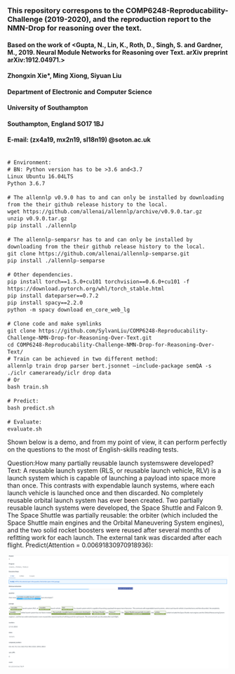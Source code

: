 ### This repository correspons to the COMP6248-Reproducability-Challenge (2019-2020), and the reproduction report to the NMN-Drop for reasoning over the text.

#### Based on the work of <Gupta, N., Lin, K., Roth, D., Singh, S. and Gardner, M., 2019. Neural Module Networks for Reasoning over Text. arXiv preprint arXiv:1912.04971.>

#### Zhongxin Xie*, Ming Xiong, Siyuan Liu

#### Department of Electronic and Computer Science 

#### University of Southampton

#### Southampton, England SO17 1BJ

#### E-mail: (zx4a19, mx2n19, sl18n19) @soton.ac.uk

```

# Environment: 
# BN: Python version has to be >3.6 and<3.7
Linux Ubuntu 16.04LTS
Python 3.6.7

# The allennlp v0.9.0 has to and can only be installed by downloading from the their github release history to the local.
wget https://github.com/allenai/allennlp/archive/v0.9.0.tar.gz
unzip v0.9.0.tar.gz
pip install ./allennlp

# The allennlp-semparsr has to and can only be installed by downloading from the their github release history to the local.
git clone https://github.com/allenai/allennlp-semparse.git
pip install ./allennlp-semparse

# Other dependencies.
pip install torch==1.5.0+cu101 torchvision==0.6.0+cu101 -f https://download.pytorch.org/whl/torch_stable.html
pip install dateparser==0.7.2
pip install spacy==2.2.0
python -m spacy download en_core_web_lg

# Clone code and make symlinks
git clone https://github.com/SylvanLiu/COMP6248-Reproducability-Challenge-NMN-Drop-for-Reasoning-Over-Text.git
cd COMP6248-Reproducability-Challenge-NMN-Drop-for-Reasoning-Over-Text/
# Train can be achieved in two different method:
allennlp train drop parser bert.jsonnet –include-package semQA -s ./iclr cameraready/iclr drop data
# Or
bash train.sh

# Predict:
bash predict.sh

# Evaluate:
evaluate.sh
```

Shown below is a demo, and from my point of view, it can perform perfectly on the questions to the most of English-skills reading tests.

Question:How many partially reusable launch systemswere developed?
Text: A reusable launch system (RLS, or reusable launch vehicle, RLV) is a launch system which is capable of launching a payload into space more than once. This contrasts with expendable launch systems, where each launch vehicle is launched once and then discarded. No completely reusable orbital launch system has ever been created. Two partially reusable launch systems were developed, the Space Shuttle and Falcon 9. The Space Shuttle was partially reusable: the orbiter (which included the Space Shuttle main engines and the Orbital Maneuvering System engines), and the two solid rocket boosters were reused after several months of refitting work for each launch. The external tank was discarded after each flight.
Predict(Attention = 0.00691830970918936): 

![alt text](demo-1.png)
